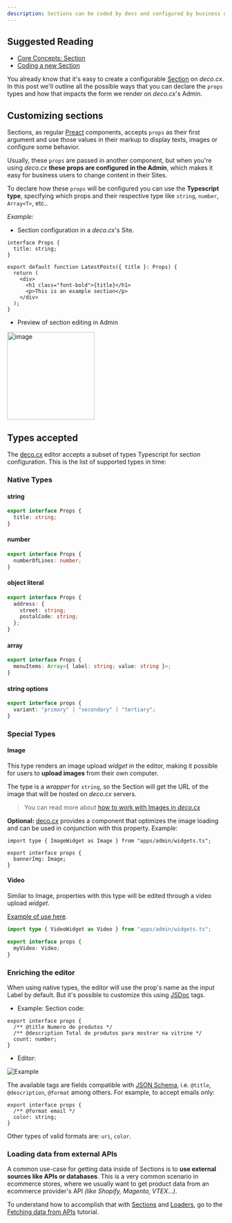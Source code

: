 ```yaml
---
description: Sections can be coded by devs and configured by business users in the Admin. Learn all of its capabilities. 
---
```


## Suggested Reading

- [Core Concepts: Section](/docs/en/concepts/section)
- [Coding a new Section](/docs/en/developing-guide/hello-world)

You already know that it's easy to create a configurable
[Section](/docs/en/concepts/section) on _deco.cx_. In this post we'll outline
all the possible ways that you can declare the `props` types and how that
impacts the form we render on _deco.cx_'s Admin.

## Customizing sections

Sections, as regular [Preact](https://preactjs.org) components, accepts `props`
as their first argument and use those values in their markup to display texts,
images or configure some behavior.

Usually, these `props` are passed in another component, but when you're using
_deco.cx_ **these props are configured in the Admin**, which makes it easy for
business users to change content in their Sites.

To declare how these `props` will be configured you can use the **Typescript
type**, specifying which props and their respective type like `string`,
`number`, `Array<T>`, etc..

_Example:_

- Section configuration in a _deco.cx_'s Site.

```tsx
interface Props {
  title: string;
}

export default function LatestPosts({ title }: Props) {
  return (
    <div>
      <h1 class="font-bold">{title}</h1>
      <p>This is an example section</p>
    </div>
  );
}
```

- Preview of section editing in Admin

<img width="202" alt="image" src="https://user-images.githubusercontent.com/18706156/225458611-9fe5d3a2-e602-4313-b5b3-c2dddec80888.png">

## Types accepted

The [deco.cx](deco.cx "deco.cx") editor accepts a subset of types Typescript for
section configuration. This is the list of supported types in time:

### Native Types

#### string

```ts
export interface Props {
  title: string;
}
```

#### number

```ts
export interface Props {
  numberOfLines: number;
}
```

#### object literal

```ts
export interface Props {
  address: {
    street: string;
    postalCode: string;
  };
}
```

#### array

```ts
export interface Props {
  menuItems: Array<{ label: string; value: string }>;
}
```

#### string options

```ts
export interface props {
  variant: "primary" | "secondary" | "tertiary";
}
```

### Special Types

#### Image

This type renders an image upload _widget_ in the editor, making it possible for
users to **upload images** from their own computer.

The type is a _wrapper_ for `string`, so the Section will get the URL of the
image that will be hosted on _deco.cx_ servers.

> You can read more about
> [how to work with Images in _deco.cx_](/docs/en/tips/images)

**Optional:** [deco.cx](https://www.deco.cx) provides a component that optimizes
the image loading and can be used in conjunction with this property. Example:

```tsx
import type { ImageWidget as Image } from "apps/admin/widgets.ts";

export interface props {
  bannerImg: Image;
}
```

#### Video

Similar to Image, properties with this type will be edited through a video
upload _widget_.

[Example of use here](https://github.com/deco-sites/fashion/blob/e15a0320fe9e0b7503eb4723f7c230b23886c2b5/sections/VideoCarousel.tsx#L3).

```ts
import type { VideoWidget as Video } from "apps/admin/widgets.ts";

export interface props {
  myVideo: Video;
}
```

### Enriching the editor

When using native types, the editor will use the prop's name as the input Label
by default. But it's possible to customize this using
[JSDoc](https://jsdoc.app/) tags.

- Example: Section code:

```tsx
export interface props {
  /** @title Numero de produtos */
  /** @description Total de produtos para mostrar na vitrine */
  count: number;
}
```

- Editor:

![Example](https://deco.fibery.io/api/files/62cc889a-9460-4899-8d35-44f6a6608400?is-public=1#align=%3Aalignment%2Fblock-center&width=350&height=135)

The available tags are fields compatible with
[JSON Schema](https://json-schema.org/), i.e. `@title`, `@description`,
`@format` among others. For example, to accept emails only:

```tsx
export interface props {
  /** @format email */
  color: string;
}
```

Other types of valid formats are: `uri`, `color`.

### Loading data from external APIs

A common use-case for getting data inside of Sections is to **use external
sources like APIs or databases**. This is a very common scenario in ecommerce
stores, where we usually want to get product data from an ecommerce provider's
API _(like Shopify, Magento, VTEX...)_.

To understand how to accomplish that with [Sections](/docs/en/concepts/section)
and [Loaders](/docs/en/concepts/loader), go to the
[Fetching data from APIs](/docs/en/developing-guide/fetching-data) tutorial.
